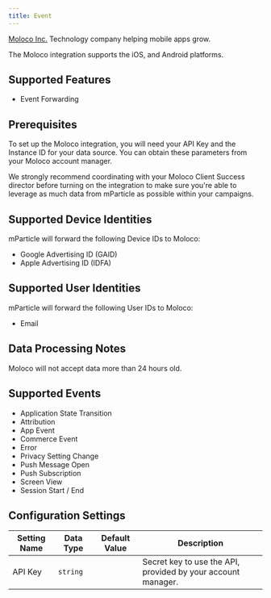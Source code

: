 ```yaml
---
title: Event
---
```


[Moloco Inc.](http://www.molocoads.com) Technology company helping mobile apps grow.

The Moloco integration supports the iOS, and Android platforms.

## Supported Features

* Event Forwarding

## Prerequisites

To set up the Moloco integration, you will need your API Key and the Instance ID for your data source. You can obtain these parameters from your Moloco account manager.

We strongly recommend coordinating with your Moloco Client Success director before turning on the integration to make sure you're able to leverage as much data from mParticle as possible within your campaigns.

## Supported Device Identities

mParticle will forward the following Device IDs to Moloco:

* Google Advertising ID (GAID)
* Apple Advertising ID (IDFA)


## Supported User Identities

mParticle will forward the following User IDs to Moloco:

* Email

## Data Processing Notes

Moloco will not accept data more than 24 hours old.

## Supported Events

* Application State Transition
* Attribution
* App Event
* Commerce Event
* Error
* Privacy Setting Change
* Push Message Open
* Push Subscription
* Screen View
* Session Start / End

## Configuration Settings

| Setting Name| Data Type | Default Value | Description |
|---|---|---|---|
| API Key | `string` | | Secret key to use the API, provided by your account manager. |
